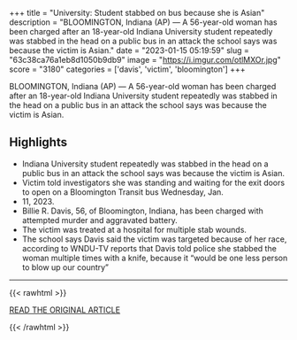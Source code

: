 +++
title = "University: Student stabbed on bus because she is Asian"
description = "BLOOMINGTON, Indiana (AP) — A 56-year-old woman has been charged after an 18-year-old Indiana University student repeatedly was stabbed in the head on a public bus in an attack the school says was because the victim is Asian."
date = "2023-01-15 05:19:59"
slug = "63c38ca76a1eb8d1050b9db9"
image = "https://i.imgur.com/otlMXOr.jpg"
score = "3180"
categories = ['davis', 'victim', 'bloomington']
+++

BLOOMINGTON, Indiana (AP) — A 56-year-old woman has been charged after an 18-year-old Indiana University student repeatedly was stabbed in the head on a public bus in an attack the school says was because the victim is Asian.

## Highlights

- Indiana University student repeatedly was stabbed in the head on a public bus in an attack the school says was because the victim is Asian.
- Victim told investigators she was standing and waiting for the exit doors to open on a Bloomington Transit bus Wednesday, Jan.
- 11, 2023.
- Billie R. Davis, 56, of Bloomington, Indiana, has been charged with attempted murder and aggravated battery.
- The victim was treated at a hospital for multiple stab wounds.
- The school says Davis said the victim was targeted because of her race, according to WNDU-TV reports that Davis told police she stabbed the woman multiple times with a knife, because it “would be one less person to blow up our country”

---

{{< rawhtml >}}
  <p class="article-category">
    <a target="_blank" href="https://apnews.com/article/a8fcd4c2a24a844522ec2b7aae0098f5">READ THE ORIGINAL ARTICLE</a>
  </p>
{{< /rawhtml >}}
